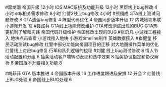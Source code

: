 #雷龙灏 
帝国升级 12小时
IOS MAC系统及功能升级 12小时
黑帮线上bug修改  4小时
sdk相关需求修改  8小时
红警2线上bug修改  4小时
#熊福成 
GTA线上测试问题修改                                            8
GTA遗留bug修复                                                    4
阵型代码优化                                                         4
帝国同步版本升级                                                  12
内城地块串联小游戏开发                                       12
#聂成兵 
GTA线上功能修改维护
GTA修改测试出现的BUG
GTA热更机制了解和实践
帝国代码升级维护
帝国修改出现的BUG
#张启凡 
小游戏工程接入
地块点击查看
小游戏接入地块
小游戏timeline制作
英雄数据接入
#崔健奎 
移民活动测试bug修改
红警中部分功能向帝国项目的迁移
对大地图操作菜单的优化
红警线上对应bug修复
行军和队列逻辑的梳理
#刘健 
线上bug测试修改	8
情人节活动配置和分组	8
抽奖活动客户端转动表现和选中效果	8
抽奖协议指定和协议解析	8
帝国版本升级相关功能	8

#胡菲菲 
GTA 版本推进 4
帝国版本升级 16
工作进度跟进及安排   12
开会 2
红警线上BUG处理     6
帝国线上BUG处理      6